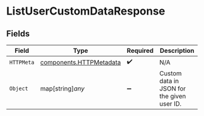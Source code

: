 # ListUserCustomDataResponse


## Fields

| Field                                                              | Type                                                               | Required                                                           | Description                                                        |
| ------------------------------------------------------------------ | ------------------------------------------------------------------ | ------------------------------------------------------------------ | ------------------------------------------------------------------ |
| `HTTPMeta`                                                         | [components.HTTPMetadata](../../models/components/httpmetadata.md) | :heavy_check_mark:                                                 | N/A                                                                |
| `Object`                                                           | map[string]*any*                                                   | :heavy_minus_sign:                                                 | Custom data in JSON for the given user ID.                         |